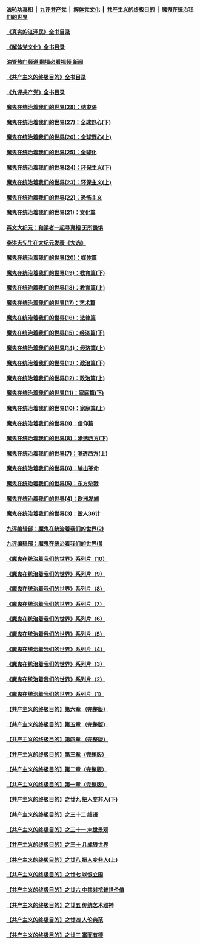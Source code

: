 ####  [法轮功真相](../../../../basic/blob/master/README.md?t=06230532) &nbsp;|&nbsp; [九评共产党](../../../../9ping.md/blob/master/README.md?t=06230532) &nbsp;|&nbsp; [解体党文化](../../../../jtdwh.md/blob/master/README.md?t=06230532)  &nbsp;|&nbsp; [共产主义的终极目的](../../../../gczydzjmd.md/blob/master/README.md?t=06230532) &nbsp;|&nbsp; [魔鬼在统治我们的世界](../../../../mgztzwmdsj.md/blob/master/README.md?t=06230532) 

#### [《真实的江泽民》全书目录](../pages/nsc422/n13721399.md?t=06230532) 

#### [《解体党文化》全书目录](../pages/nsc422/n13721157.md?t=06230532) 

#### [油管热门频道 翻墙必看视频 新闻](http://45.76.130.85:81/youtube.html?06230532)

#### [《共产主义的终极目的》全书目录](../pages/nsc422/n13721048.md?t=06230532) 

#### [《九评共产党》全书目录](../pages/nsc422/n13708085.md?t=06230532) 

#### [魔鬼在统治着我们的世界(28)：结束语](../pages/nsc422/n10936246.md?t=06230532) 

#### [魔鬼在统治着我们的世界(27)：全球野心(下)](../pages/nsc422/n10928319.md?t=06230532) 

#### [魔鬼在统治着我们的世界(26)：全球野心(上)](../pages/nsc422/n10900318.md?t=06230532) 

#### [魔鬼在统治着我们的世界(25)：全球化](../pages/nsc422/n10788205.md?t=06230532) 

#### [魔鬼在统治着我们的世界(24)：环保主义(下)](../pages/nsc422/n10695307.md?t=06230532) 

#### [魔鬼在统治着我们的世界(23)：环保主义(上)](../pages/nsc422/n10688613.md?t=06230532) 

#### [魔鬼在统治着我们的世界(22)：恐怖主义](../pages/nsc422/n10614727.md?t=06230532) 

#### [魔鬼在统治着我们的世界(21)：文化篇](../pages/nsc422/n10597706.md?t=06230532) 

#### [英文大纪元：和读者一起寻真相 无所畏惧](../pages/nsc422/n12542027.md?t=06230532) 

#### [李洪志先生在大纪元发表《大选》](../pages/nsc422/n12534746.md?t=06230532) 

#### [魔鬼在统治着我们的世界(20)：媒体篇](../pages/nsc422/n10586579.md?t=06230532) 

#### [魔鬼在统治着我们的世界(19)：教育篇(下)](../pages/nsc422/n10564808.md?t=06230532) 

#### [魔鬼在统治着我们的世界(18)：教育篇(上)](../pages/nsc422/n10526970.md?t=06230532) 

#### [魔鬼在统治着我们的世界(17)：艺术篇](../pages/nsc422/n10499093.md?t=06230532) 

#### [魔鬼在统治着我们的世界(16)：法律篇](../pages/nsc422/n10485969.md?t=06230532) 

#### [魔鬼在统治着我们的世界(15)：经济篇(下)](../pages/nsc422/n10469975.md?t=06230532) 

#### [魔鬼在统治着我们的世界(14)：经济篇(上)](../pages/nsc422/n10457370.md?t=06230532) 

#### [魔鬼在统治着我们的世界(13)：政治篇(下)](../pages/nsc422/n10448270.md?t=06230532) 

#### [魔鬼在统治着我们的世界(12)：政治篇(上)](../pages/nsc422/n10444576.md?t=06230532) 

#### [魔鬼在统治着我们的世界(11)：家庭篇(下)](../pages/nsc422/n10440961.md?t=06230532) 

#### [魔鬼在统治着我们的世界(10)：家庭篇(上)](../pages/nsc422/n10435448.md?t=06230532) 

#### [魔鬼在统治着我们的世界(9)：信仰篇](../pages/nsc422/n10432159.md?t=06230532) 

#### [魔鬼在统治着我们的世界(8)：渗透西方(下)](../pages/nsc422/n10429603.md?t=06230532) 

#### [魔鬼在统治着我们的世界(7)：渗透西方(上)](../pages/nsc422/n10426013.md?t=06230532) 

#### [魔鬼在统治着我们的世界(6)：输出革命](../pages/nsc422/n10421536.md?t=06230532) 

#### [魔鬼在统治着我们的世界(5)：东方杀戮](../pages/nsc422/n10417707.md?t=06230532) 

#### [魔鬼在统治着我们的世界(4)：欧洲发端](../pages/nsc422/n10414890.md?t=06230532) 

#### [魔鬼在统治着我们的世界(3)：毁人36计](../pages/nsc422/n10411583.md?t=06230532) 

#### [九评编辑部：魔鬼在统治着我们的世界(2)](../pages/nsc422/n10410036.md?t=06230532) 

#### [九评编辑部：魔鬼在统治着我们的世界(1)](../pages/nsc422/n10406825.md?t=06230532) 

#### [《魔鬼在统治着我们的世界》系列片（10）](../pages/nsc422/n12292670.md?t=06230532) 

#### [《魔鬼在统治着我们的世界》系列片（9）](../pages/nsc422/n12290859.md?t=06230532) 

#### [《魔鬼在统治着我们的世界》系列片（8）](../pages/nsc422/n12287445.md?t=06230532) 

#### [《魔鬼在统治着我们的世界》系列片（7）](../pages/nsc422/n12283425.md?t=06230532) 

#### [《魔鬼在统治着我们的世界》系列片（6）](../pages/nsc422/n12282314.md?t=06230532) 

#### [《魔鬼在统治着我们的世界》系列片（5）](../pages/nsc422/n12281419.md?t=06230532) 

#### [《魔鬼在统治着我们的世界》系列片（4）](../pages/nsc422/n12274024.md?t=06230532) 

#### [《魔鬼在统治着我们的世界》系列片（3）](../pages/nsc422/n12271322.md?t=06230532) 

#### [《魔鬼在统治着我们的世界》系列片（2）](../pages/nsc422/n12269049.md?t=06230532) 

#### [《魔鬼在统治着我们的世界》系列片（1）](../pages/nsc422/n12267575.md?t=06230532) 

#### [【共产主义的终极目的】第六章 （完整版）](../pages/nsc422/n11428913.md?t=06230532) 

#### [【共产主义的终极目的】第五章 （完整版）](../pages/nsc422/n11428912.md?t=06230532) 

#### [【共产主义的终极目的】第四章 （完整版）](../pages/nsc422/n11428907.md?t=06230532) 

#### [【共产主义的终极目的】第三章（完整版）](../pages/nsc422/n11428848.md?t=06230532) 

#### [【共产主义的终极目的】第二章（完整版）](../pages/nsc422/n11428831.md?t=06230532) 

#### [【共产主义的终极目的】第一章（完整版）](../pages/nsc422/n11417651.md?t=06230532) 

#### [【共产主义的终极目的】之廿九 把人变非人(下)](../pages/nsc422/n11344140.md?t=06230532) 

#### [【共产主义的终极目的】之三十二 结语](../pages/nsc422/n11360535.md?t=06230532) 

#### [【共产主义的终极目的】之三十一 末世景观](../pages/nsc422/n11351129.md?t=06230532) 

#### [【共产主义的终极目的】之三十 几成狼世界](../pages/nsc422/n11348280.md?t=06230532) 

#### [【共产主义的终极目的】之廿八 把人变非人(上)](../pages/nsc422/n11340492.md?t=06230532) 

#### [【共产主义的终极目的】之廿七 以恨立国](../pages/nsc422/n11336944.md?t=06230532) 

#### [【共产主义的终极目的】之廿六 中共对抗普世价值](../pages/nsc422/n11324785.md?t=06230532) 

#### [【共产主义的终极目的】之廿五 传统艺术颂神](../pages/nsc422/n11296396.md?t=06230532) 

#### [【共产主义的终极目的】之廿四 人伦典范](../pages/nsc422/n11296397.md?t=06230532) 

#### [【共产主义的终极目的】之廿三 富而有德](../pages/nsc422/n11283598.md?t=06230532) 

<img src='http://gfw-breaker.win/goodnews/indexes/nsc422.md' width='0px' height='0px'/>
